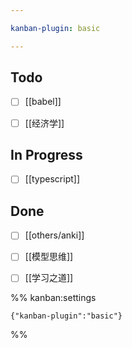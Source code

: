```yaml
---

kanban-plugin: basic

---
```


## Todo

- [ ] [[babel]]
- [ ] [[经济学]]


## In Progress

- [ ] [[typescript]]


## Done

- [ ] [[others/anki]]
- [ ] [[模型思维]]
- [ ] [[学习之道]]




%% kanban:settings
```
{"kanban-plugin":"basic"}
```
%%
